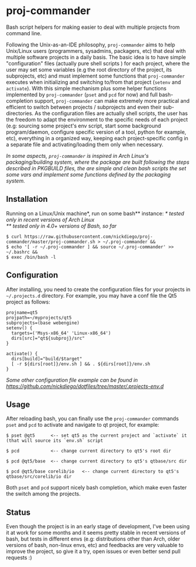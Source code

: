 # proj-commander
Bash script helpers for making easier to deal with multiple projects from command line.

Following the Unix-as-an-IDE philosophy, `proj-commander` aims to help Unix/Linux users (programmers, sysadmins, packagers, etc)
that deal with multiple software projects in a daily basis. The basic idea is to have simple "configuration" files (actually pure
shell scripts ) for each project, where the user may set some variables (e.g the root directory of the project, its subprojects,
etc) and must implement some functions that `proj-commander` executes when initializing and switching to/from that project (`setenv`
and `activate`). With this simple mechanism plus some helper functions implemented by `proj-commander` (`pset` and `pcd` for now)
and full bash-completion support, `proj-commander` can make extremely more practical and efficient to switch between projects / 
subprojects and even their sub-directories.
As the configuration files are actually shell scripts, the user has the freedom to adapt the environment to the specific needs
of each project (e.g: sourcing some project's env script, start some background program/daemon, configure specific version of a
tool, python for example, etc), everything in a organized way, keeping each project-specific config in a separate file and activating/loading
them only when necessary.

*In some aspects, `proj-commander` is inspired in Arch Linux's packaging/building system, where the package are built following
the steps described in PKGBUILD files, the are simple and clean bash scripts the set some vars and implement some functions defined
by the packaging system.*

## Installation

Running on a Linux/Unix machine\*, run on some bash\*\* instance: 
*\* tested only in recent versions of Arch Linux<br/>
\*\* tested only in 4.0+ versions of Bash, so far*
```
$ curl https://raw.githubusercontent.com/nickdiego/proj-commander/master/proj-commander.sh > ~/.proj-commander &&
$ echo '[ -r ~/.proj-commander ] && source ~/.proj-commander' >> ~/.bashrc &&
$ exec /bin/bash -l
```

## Configuration

After installing, you need to create the configuration files for your projects in `~/.projects.d` directory. For example, you may
have a conf file the Qt5 project as follows:

```
projname=qt5
projpath=~/myprojects/qt5
subprojects=(base webengine)
setenv() {
  targets=('Msys-x86_64' 'Linux-x86_64')
  dirs[src]="qt${subproj}/src"
}

activate() {
  dirs[build]="build/$target"
  [ -r ${dirs[root]}/env.sh ] && . ${dirs[root]}/env.sh
}

```
*Some other configuration file example can be found in https://github.com/nickdiego/dotfiles/tree/master/.projects-env.d*

## Usage
After reloading bash, you can finally use the `proj-commander` commands `pset` and `pcd` to activate and navigate to
qt project, for example:
```
$ pset @qt5      <-- set qt5 as the current project and `activate` it (that will source its `env.sh` script 

$ pcd            <-- change current directory to qt5's root dir

$ pcd @qt5/base  <-- change current directory to qt5's qtbase/src dir

$ pcd @qt5/base corelib/io   <-- change current directory to qt5's qtbase/src/corelib/io dir
```

Both `pset` and `pcd` support nicely bash completion, which make even faster the switch among the projects.


## Status
Even though the project is in an early stage of development, I've been using it at work for some months and it seems pretty
stable in recent versions of bash, but tests in different envs (e.g: distributions other than Arch, older versions of bash,
non-linux envs, etc) and feedbacks are very valuable to improve the project, so give it a try, open issues or even better
send pull requests :)



